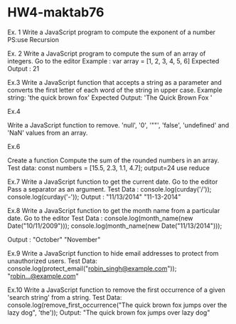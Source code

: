 # HW4-maktab76

Ex. 1
Write a JavaScript program to compute the exponent of a number
PS:use Recursion


Ex. 2
Write a JavaScript program to compute the sum of an array of
integers. Go to the editor
Example : var array = [1, 2, 3, 4, 5, 6]
Expected Output : 21

Ex.3
Write a JavaScript function that accepts a string as a
parameter and converts the first letter of each word of the
string in upper case.
Example string: 'the quick brown fox'
Expected Output: 'The Quick Brown Fox '

Ex.4

Write a JavaScript function to remove. 'null', '0', '""',
'false', 'undefined' and 'NaN' values from an array.

Ex.6

Create a function Compute the sum of the rounded numbers in an
array.
Test data:
const numbers = [15.5, 2.3, 1.1, 4.7];
output=24
use reduce

Ex.7
Write a JavaScript function to get the current date. Go to the
editor
Pass a separator as an argument.
Test Data :
console.log(curday('/'));
console.log(curday('-'));
Output :
"11/13/2014"
"11-13-2014"

Ex.8
Write a JavaScript function to get the month name from a
particular date. Go to the editor
Test Data :
console.log(month_name(new Date("10/11/2009")));
console.log(month_name(new Date("11/13/2014")));

Output :
"October"
"November"

Ex.9
Write a JavaScript function to hide email addresses to protect
from unauthorized users.
Test Data:
console.log(protect_email("robin_singh@example.com"));
"robin...@example.com"

Ex.10
Write a JavaScript function to remove the first occurrence of
a given 'search string' from a string.
Test Data:
console.log(remove_first_occurrence("The quick brown fox jumps
over the lazy dog", 'the'));
Output:
"The quick brown fox jumps over lazy dog"
